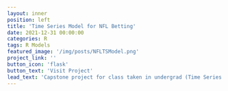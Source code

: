 ```yaml
---
layout: inner
position: left
title: 'Time Series Model for NFL Betting'
date: 2021-12-31 00:00:00
categories: R
tags: R Models
featured_image: '/img/posts/NFLTSModel.png'
project_link: ''
button_icon: 'flask'
button_text: 'Visit Project'
lead_text: 'Capstone project for class taken in undergrad (Time Series Modeling for Business)'
---
```

